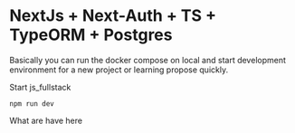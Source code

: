 # NextJs + Next-Auth + TS + TypeORM + Postgres 

Basically you can run the docker compose on local and start development environment for a new project or learning propose quickly.

Start js_fullstack 
```
npm run dev
```

What are have here 